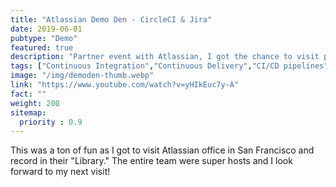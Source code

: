 ```yaml
---
title: "Atlassian Demo Den - CircleCI & Jira"
date: 2019-06-01
pubtype: "Demo"
featured: true
description: "Partner event with Atlassian, I got the chance to visit participate in Demo Den and answer a Spicy Question!"
tags: ["Continuous Integration","Continuous Delivery","CI/CD pipelines","agile","Jira", "CircleCI"]
image: "/img/demoden-thumb.webp"
link: "https://www.youtube.com/watch?v=yHIkEuc7y-A"
fact: ""
weight: 200
sitemap:
  priority : 0.9
---
```

This was a ton of fun as I got to visit Atlassian office in San Francisco and record in their "Library." The entire team were super hosts and I look forward to my next visit!

